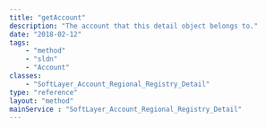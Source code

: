 ```yaml
---
title: "getAccount"
description: "The account that this detail object belongs to."
date: "2018-02-12"
tags:
    - "method"
    - "sldn"
    - "Account"
classes:
    - "SoftLayer_Account_Regional_Registry_Detail"
type: "reference"
layout: "method"
mainService : "SoftLayer_Account_Regional_Registry_Detail"
---
```

